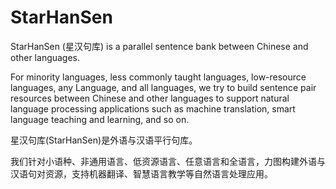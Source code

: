 # StarHanSen

StarHanSen (星汉句库) is a parallel sentence bank between Chinese and other languages.

For minority languages, less commonly taught languages, low-resource languages, any Language, and all languages, we try to build sentence pair resources between Chinese and other languages to support natural language processing applications such as machine translation, smart language teaching and learning, and so on.

星汉句库(StarHanSen)是外语与汉语平行句库。

我们针对小语种、非通用语言、低资源语言、任意语言和全语言，力图构建外语与汉语句对资源，支持机器翻译、智慧语言教学等自然语言处理应用。
